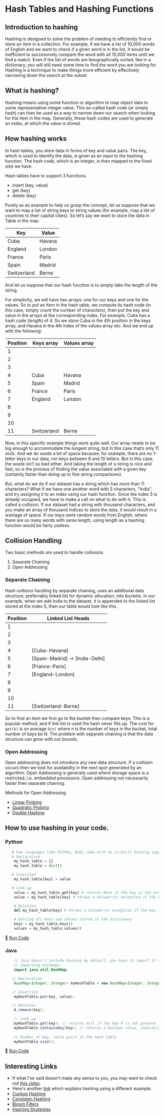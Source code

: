 # Hash Tables and Hashing Functions

## Introduction to hashing

Hashing is designed to solve the problem of needing to efficiently find or store an item in a collection. 
For example, if we have a list of 10,000 words of English and we want to check if a given word is in the list, it would be inefficient to successively compare the word with all 10,000 items until we find a match. Even if the list of words are lexographically sorted, like in a dictionary, you will still need some time to find the word you are looking for.
Hashing is a technique to make things more efficient by effectively narrowing down the search at the outset. 

## What is hashing?

Hashing means using some function or algorithm to map object data to some representative integer value. 
This so-called hash code (or simply hash) can then be used as a way to narrow down our search when looking for the item in the map. 
Generally, these hash codes are used to generate an index, at which the value is stored.

## How hashing works

In hash tables, you store data in forms of key and value pairs. The key, which is used to identify the data, is given as an input to the hashing function. The hash code, which is an integer, is then mapped to the fixed size we have.

Hash tables have to support 3 functions.
- insert (key, value)
- get (key)
- delete (key)

Purely as an example to help us grasp the concept, let us suppose that we want to map a list of string keys to string values (for example, map a list of countries to their capital cities). 
So let’s say we want to store the data in Table in the map.

Key             |    Value
----------------|-------------
Cuba            |    Havana
England         |    London
France          |    Paris
Spain           |    Madrid
Switzerland     |    Berne

And let us suppose that our hash function is to simply take the length of the string.

For simplicity, we will have two arrays: one for our keys and one for the values. 
So to put an item in the hash table, we compute its hash code (in this case, simply count the number of characters), then put the key and value in the arrays at the corresponding index. 
For example, Cuba has a hash code (length) of 4. 
So we store Cuba in the 4th position in the keys array, and Havana in the 4th index of the values array etc. And we end up with the following:

Position             |   Keys array     |  Values array
---------------------|------------------|---------------
   1                 |                  |
   2                 |                  |
   3                 |                  |
   4                 |    Cuba          |    Havana
   5                 |    Spain         |    Madrid
   6                 |    France        |    Paris
   7                 |    England       |    London
   8                 |                  | 
   9                 |                  |
   10                |                  |
   11                |  Switzerland     |    Berne


Now, in this specific example things work quite well. 
Our array needs to be big enough to accommodate the longest string, but in this case that’s only 11 slots. 
And we do waste a bit of space because, for example, there are no 1-letter keys in our data, nor keys between 8 and 10 letters. But in this case, the waste isn’t so bad either. And taking the length of a string is nice and fast, so is the process of finding the value associated with a given key (certainly faster than doing up to five string comparisons).

But, what do we do if our dataset has a string which has more than 11 characters? 
What if we have one another word with 5 characters, "India", and try assigning it to an index using our hash function. Since the index 5 is already occupied, we have to make a call on what to do with it. This is called a collision. 
If our dataset had a string with thousand characters, and you make an array of thousand indices to store the data, it would result in a wastage of space. If our keys were random words from English, where there are so many words with same length, using length as a hashing function would be fairly useless.


## Collision Handling

Two basic methods are used to handle collisions.
   1. Separate Chaining
   2. Open Addressing

### Separate Chaining

Hash collision handling by separate chaining, uses an additional data structure, preferrably linked list for dynamic allocation, into buckets. In our example, when we add India to the dataset, it is appended to the linked list stored at the index 5, then our table would look like this.

Position             | Linked List Heads                  | 
---------------------|------------------------------------|
   1                 |                                    |
   2                 |                                    |
   3                 |                                    |
   4                 |    [Cuba-Havana]                   |    
   5                 |    [Spain-Madrid] -> [India-Delhi] |
   6                 |    [France-Paris]                  |
   7                 |    [England-London]                |
   8                 |                                    | 
   9                 |                                    |
   10                |                                    |
   11                |    [Switzerland-Berne]             |


So to find an item we first go to the bucket then compare keys. This is a popular method, and if link list is used the hash never fills up. The cost for `get(k)` is on average `O(n)` where n is the number of keys in the bucket, total number of keys be N. 
The problem with separate chaining is that the data structure can grow with out bounds. 

### Open Addressing

Open addressing does not introduce any new data structure.  If a collision occurs then we look for availability in the next spot generated by an algorithm. Open Addressing is generally used where storage space is a restricted, i.e. embedded processors. Open addressing not necessarily faster then separate chaining.

Methods for Open Addressing
   - [Linear Probing](https://en.wikipedia.org/wiki/Linear_probing)
   - [Quadratic Probing](https://en.wikipedia.org/wiki/Quadratic_probing)
   - [Double Hashing](https://en.wikipedia.org/wiki/Double_hashing)


## How to use hashing in your code.

### Python

```python
   # Few languages like Python, Ruby come with an in-built hashing support.
   # Declaration
    my_hash_table = {}
    my_hash_table = dict()

   # Insertion
    my_hash_table[key] = value

   # Look up
    value = my_hash_table.get(key) # returns None if the key is not present || Deferred in python 3, available in python 2
    value = my_hash_table[key] # throws a ValueError exception if the key is not present

    # Deletion
    del my_hash_table[key] # throws a ValueError exception if the key is not present

    # Getting all keys and values stored in the dictionary
    keys = my_hash_table.keys()
    values = my_hash_table.values()

```
:rocket: [Run Code](https://repl.it/CVtK)

### Java

```java
    // Java doesn't include hashing by default, you have to import it from java.util library
    // Importing hashmaps
    import java.util.HashMap;

   // Declaration
    HashMap<Integer, Integer> myHashTable = new HashMap<Integer, Integer>(); // declares an empty map.

   // Insertion
    myHashTable.put(key, value);

   // Deletion
    A.remove(key);

    // Look up
    myHashTable.get(key); // returns null if the key K is not present
    myHashTable.containsKey(key); // returns a boolean value, indicating the presence of a key
    
    // Number of key, value pairs in the hash table
    myHashTable.size();

```
:rocket: [Run Code](https://repl.it/CVt1)


## Interesting Links

- If what I've said doesn't make any sense to you, you may want to check out [this video](https://www.youtube.com/watch?v=x05KubVlh_M).
- Here's another [link](http://geeksquiz.com/hashing-set-1-introduction/) which explains hashing using a different example.
- [Cuckoo Hashing](https://www.youtube.com/watch?v=HRzg0SzFLQQ)
- [Consisten Hashing](https://www.youtube.com/watch?v=jznJKL0CrxM)
- [Bloom Filters](https://www.youtube.com/watch?v=-SuTGoFYjZs)
- [Hashing Strategies](https://www.youtube.com/watch?v=D65JQ0qQwZk)